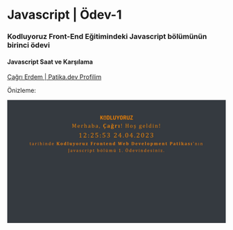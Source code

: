 # Javascript | Ödev-1

### Kodluyoruz Front-End Eğitimindeki Javascript bölümünün birinci ödevi

#### Javascript Saat ve Karşılama

[Çağrı Erdem | Patika.dev Profilim](https://app.patika.dev/cagrierdem)

Önizleme:

![Onizleme](img/onizleme.jpg)